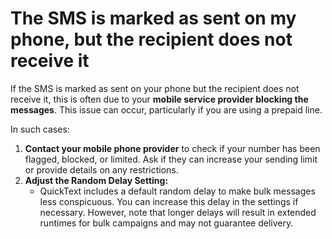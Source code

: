 # The SMS is marked as sent on my phone, but the recipient does not receive it

If the SMS is marked as sent on your phone but the recipient does not receive it, this is often due to your **mobile service provider blocking the messages**. This issue can occur, particularly if you are using a prepaid line.

In such cases:

1. **Contact your mobile phone provider** to check if your number has been flagged, blocked, or limited. Ask if they can increase your sending limit or provide details on any restrictions.
2. **Adjust the Random Delay Setting:**
   * QuickText includes a default random delay to make bulk messages less conspicuous. You can increase this delay in the settings if necessary. However, note that longer delays will result in extended runtimes for bulk campaigns and may not guarantee delivery.
